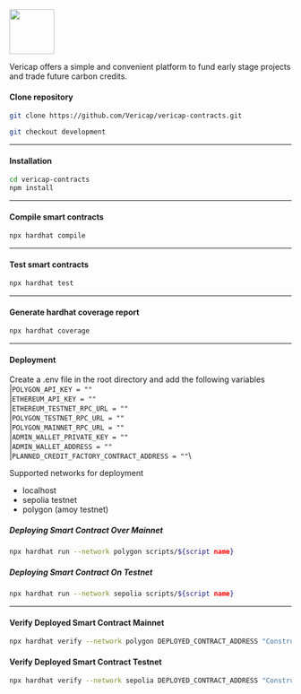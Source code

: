 <img src = "https://i.postimg.cc/15ZnnGrT/favicon-256x256.png" width="80" height="80">

Vericap offers a simple and convenient platform to fund early stage projects
and trade future carbon credits.

#### Clone repository

```bash
git clone https://github.com/Vericap/vericap-contracts.git
```

```bash
git checkout development
```

---

#### Installation

```bash
cd vericap-contracts
npm install
```

---

#### Compile smart contracts

```bash
npx hardhat compile
```

---

#### Test smart contracts

```bash
npx hardhat test
```

---

#### Generate hardhat coverage report

```bash
npx hardhat coverage
```

---

#### Deployment

Create a .env file in the root directory and add the following variables\
|`POLYGON_API_KEY = ""`\
|`ETHEREUM_API_KEY = ""`\
|`ETHEREUM_TESTNET_RPC_URL = ""`\
|`POLYGON_TESTNET_RPC_URL = ""`\
|`POLYGON_MAINNET_RPC_URL = ""`\
|`ADMIN_WALLET_PRIVATE_KEY = ""`\
|`ADMIN_WALLET_ADDRESS = ""`\
|`PLANNED_CREDIT_FACTORY_CONTRACT_ADDRESS = ""`\

Supported networks for deployment

- localhost
- sepolia testnet
- polygon (amoy testnet)

##### Deploying Smart Contract Over Mainnet

```bash
npx hardhat run --network polygon scripts/${script name}
```

##### Deploying Smart Contract On Testnet

```bash
npx hardhat run --network sepolia scripts/${script name}
```

---

#### Verify Deployed Smart Contract Mainnet

```bash
npx hardhat verify --network polygon DEPLOYED_CONTRACT_ADDRESS "Constructor argument 1"
```

#### Verify Deployed Smart Contract Testnet

```bash
npx hardhat verify --network sepolia DEPLOYED_CONTRACT_ADDRESS "Constructor argument 1"
```
